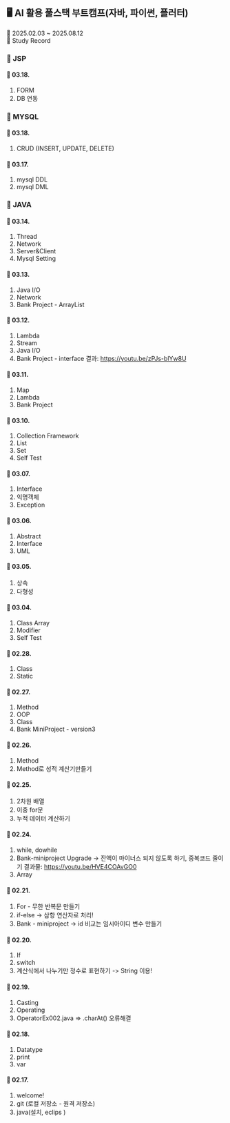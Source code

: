 ##  🖥 AI 활용 풀스택 부트캠프(자바, 파이썬, 플러터) 
📅 2025.02.03 ~ 2025.08.12  
📝 Study Record 

### 🎯  JSP
#### 📆 03.18.
1. FORM
2. DB 연동


### 🎯  MYSQL
#### 📆 03.18.
1. CRUD (INSERT, UPDATE, DELETE)
#### 📆 03.17.
1. mysql DDL
2. mysql DML


### 🎯 JAVA
#### 📆 03.14.
1. Thread
2. Network
3. Server&Client
4. Mysql Setting

#### 📆 03.13.
1. Java I/O
2. Network
3. Bank Project - ArrayList

#### 📆 03.12.
1. Lambda
2. Stream
3. Java I/O
4. Bank Project - interface
   결과: https://youtu.be/zPJs-blYw8U

#### 📆 03.11.
1. Map
2. Lambda
3. Bank Project

#### 📆 03.10.
1. Collection Framework
2. List
3. Set
4. Self Test

#### 📆 03.07.
1. Interface
2. 익명객체
3. Exception

#### 📆 03.06.
1. Abstract
2. Interface
3. UML

#### 📆 03.05.
1. 상속
2. 다형성

#### 📆 03.04.
1. Class Array
2. Modifier
3. Self Test

#### 📆 02.28.
1. Class
2. Static

#### 📆 02.27.
1. Method
2. OOP
3. Class
4. Bank MiniProject - version3

#### 📆 02.26.
1. Method
2. Method로 성적 계산기만들기

#### 📆 02.25.
1. 2차원 배열
2. 이중 for문
3. 누적 데이터 계산하기

#### 📆 02.24.
1. while, dowhile
2. Bank-miniproject Upgrade -> 잔액이 마이너스 되지 않도록 하기, 중복코드 줄이기
      결과물: https://youtu.be/HVE4COAvGO0
4. Array

#### 📆 02.21.
1. For - 무한 반복문 만들기
2. if-else -> 삼항 연산자로 처리!
4. Bank - miniproject -> id 비교는 임시아이디 변수 만들기

#### 📆 02.20.
1. If
2. switch
3. 계산식에서 나누기만 정수로 표현하기 -> String 이용!

#### 📆 02.19.
1. Casting
2. Operating
3. OperatorEx002.java => .charAt() 오류해결 

#### 📆 02.18.
1. Datatype
2. print
3. var

#### 📆 02.17.
1. welcome!
2. git (로컬 저장소 - 원격 저장소)
3. java(설치, eclips )
